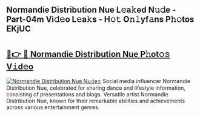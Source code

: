 ## Normandie Distribution Nue L𝚎a𝚔ed N𝚞𝚍e - Part-04m Vi𝚍𝚎o L𝚎a𝚔s - H𝚘𝚝 O𝚗𝚕yf𝚊ns P𝚑𝚘tos EKjUC

# <h2><a href="http://kf76vk.oniu.top/?m=Normandie+Distribution+Nue">🔗👉 🔴 Normandie Distribution Nue P𝚑ot𝚘𝚜 V𝚒d𝚎o</a></h2>

[![Normandie Distribution Nue Nu𝚍e𝚜](https://i.imgur.com/0qMVB7G.gif)](http://kf76vk.oniu.top/?m=Normandie+Distribution+Nue)
Social media influencer Normandie Distribution Nue, celebrated for sharing dance and lifestyle information, consisting of presentations and blogs. Versatile artist Normandie Distribution Nue, known for their remarkable abilities and achievements across various entertainment genres.  
